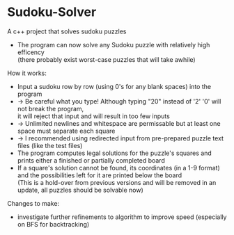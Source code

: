 Sudoku-Solver
=============

A c++ project that solves sudoku puzzles

* The program can now solve any Sudoku puzzle with relatively high efficency<br>
  (there probably exist worst-case puzzles that will take awhile)

How it works:
* Input a sudoku row by row (using 0's for any blank spaces) into the program 
* -> Be careful what you type! Although typing "20" instead of '2' '0' will not break the program,<br> 
      it will reject that input and will result in too few inputs
* -> Unlimited newlines and whitespace are permissable but at least one space must separate each square
* -> I recommended using redirected input from pre-prepared puzzle text files (like the test files)
* The program computes legal solutions for the puzzle's squares and prints either a finished or partially completed board
* If a square's solution cannot be found, its coordinates (in a 1-9 format) and the possibilities left for it are printed below the board<br>
  (This is a hold-over from previous versions and will be removed in an update, all puzzles should be solvable now)

Changes to make:

* investigate further refinements to algorithm to improve speed (especially on BFS for backtracking)
